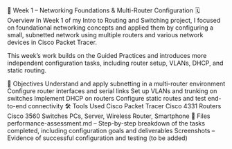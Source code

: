 📘 Week 1 – Networking Foundations & Multi-Router Configuration
🗓️ Overview
In Week 1 of my Intro to Routing and Switching project, I focused on foundational networking concepts and applied them by configuring a small, subnetted network using multiple routers and various network devices in Cisco Packet Tracer.

This week’s work builds on the Guided Practices and introduces more independent configuration tasks, including router setup, VLANs, DHCP, and static routing.

🎯 Objectives
Understand and apply subnetting in a multi-router environment
Configure router interfaces and serial links
Set up VLANs and trunking on switches
Implement DHCP on routers
Configure static routes and test end-to-end connectivity
🛠️ Tools Used
Cisco Packet Tracer
Cisco 4331 Routers
Cisco 3560 Switches
PCs, Server, Wireless Router, Smartphone
📂 Files
performance-assessment.md – Step-by-step breakdown of the tasks completed, including configuration goals and deliverables
Screenshots – Evidence of successful configuration and testing (to be added)
